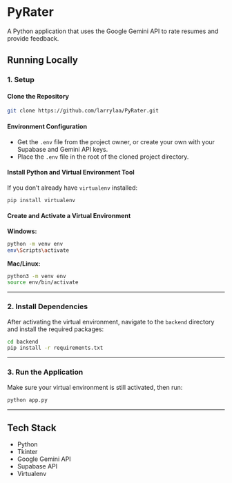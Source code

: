 # PyRater

A Python application that uses the Google Gemini API to rate resumes and provide feedback.


## Running Locally

### 1. Setup

#### Clone the Repository

```bash
git clone https://github.com/larrylaa/PyRater.git
```

#### Environment Configuration

- Get the `.env` file from the project owner, or create your own with your Supabase and Gemini API keys.
- Place the `.env` file in the root of the cloned project directory.

#### Install Python and Virtual Environment Tool

If you don’t already have `virtualenv` installed:

```bash
pip install virtualenv
```

#### Create and Activate a Virtual Environment

**Windows:**
```bash
python -m venv env
env\Scripts\activate
```

**Mac/Linux:**
```bash
python3 -m venv env
source env/bin/activate
```

---

### 2. Install Dependencies

After activating the virtual environment, navigate to the `backend` directory and install the required packages:

```bash
cd backend
pip install -r requirements.txt
```

---

### 3. Run the Application

Make sure your virtual environment is still activated, then run:

```bash
python app.py
```
---

## Tech Stack

- Python
- Tkinter
- Google Gemini API
- Supabase API
- Virtualenv
